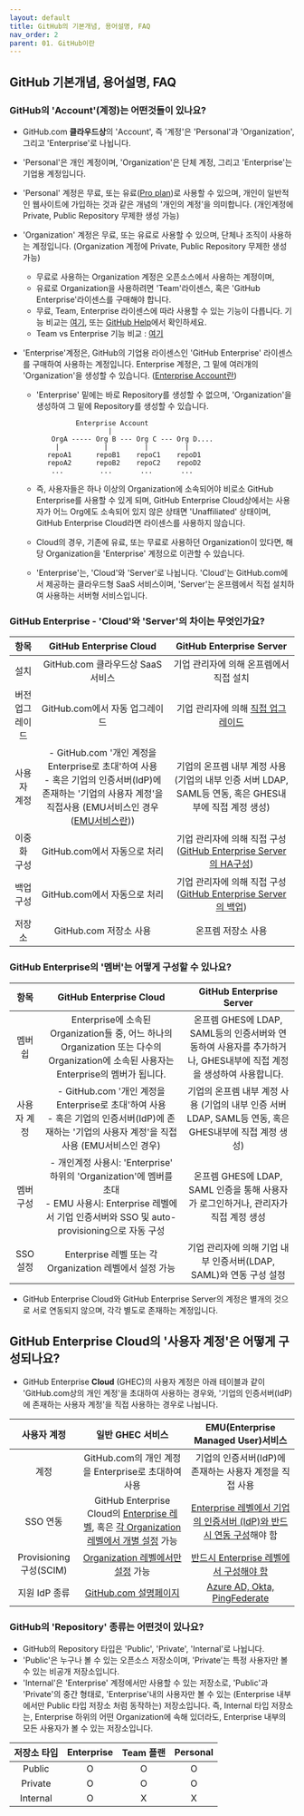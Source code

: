 ```yaml
---
layout: default
title: GitHub의 기본개념, 용어설명, FAQ
nav_order: 2
parent: 01. GitHub이란
---
```



## GitHub 기본개념, 용어설명, FAQ
  
### GitHub의 'Account'(계정)는 어떤것들이 있나요?
- GitHub.com **클라우드상**의 'Account', 즉 '계정'은 'Personal'과 'Organization', 그리고 'Enterprise'로 나뉩니다.
- 'Personal'은 개인 계정이며, 'Organization'은 단체 계정, 그리고 'Enterprise'는 기업용 계정입니다.
- 'Personal' 계정은 무료, 또는 유료([Pro plan](https://docs.github.com/en/get-started/learning-about-github/githubs-plans#github-pro))로 사용할 수 있으며, 개인이 일반적인 웹사이트에 가입하는 것과 같은 개념의 '개인의 계정'을 의미합니다. (개인계정에 Private, Public Repository 무제한 생성 가능)
- 'Organization' 계정은 무료, 또는 유료로 사용할 수 있으며, 단체나 조직이 사용하는 계정입니다. (Organization 계정에 Private, Public Repository 무제한 생성 가능)
   - 무료로 사용하는 Organization 계정은 오픈소스에서 사용하는 계정이며, 
   - 유료로 Organization을 사용하려면 'Team'라이센스, 혹은 'GitHub Enterprise'라이센스를 구매해야 합니다.
   - 무료, Team, Enterprise 라이센스에 따라 사용할 수 있는 기능이 다릅니다. 기능 비교는 [여기](https://github.com/pricing), 또는 [GitHub Help](https://docs.github.com/ko/get-started/learning-about-github/githubs-plans)에서 확인하세요.
   - Team vs Enterprise 기능 비교 : [여기](Team-vs-Enterprise.md)

- 'Enterprise'계정은, GitHub의 기업용 라이센스인 'GitHub Enterprise' 라이센스를 구매하여 사용하는 계정입니다. Enterprise 계정은, 그 밑에 여러개의 'Organization'을 생성할 수 있습니다. ([Enterprise Account란](../Ch2.Enterprise_account/Enterprise_account.md))
  - 'Enterprise' 밑에는 바로 Repository를 생성할 수 없으며, 'Organization'을 생성하여 그 밑에 Repository를 생성할 수 있습니다. 
  ```
               Enterprise Account
                       |
         OrgA ----- Org B --- Org C --- Org D....
          |           |         |         |
        repoA1      repoB1    repoC1    repoD1
        repoA2      repoB2    repoC2    repoD2
         ...         ...       ...       ...
   ```

    - 즉, 사용자들은 하나 이상의 Organization에 소속되어야 비로소 GitHub Enterprise를 사용할 수 있게 되며, GitHub Enterprise Cloud상에서는 사용자가 어느 Org에도 소속되어 있지 않은 상태면 'Unaffiliated' 상태이며, GitHub Enterprise Cloud라면 라이센스를 사용하지 않습니다. 

  - Cloud의 경우, 기존에 유료, 또는 무료로 사용하던 Organization이 있다면, 해당 Organization을 'Enterprise' 계정으로 이관할 수 있습니다.
  - 'Enterprise'는, 'Cloud'와 'Server'로 나뉩니다. 'Cloud'는 GitHub.com에서 제공하는 클라우드형 SaaS 서비스이며, 'Server'는 온프렘에서 직접 설치하여 사용하는 서버형 서비스입니다.


### GitHub Enterprise - 'Cloud'와 'Server'의 차이는 무엇인가요?
   
   | 항목 | GitHub Enterprise Cloud | GitHub Enterprise Server |
   |:---:|:---:|:---:|
   | 설치 | GitHub.com 클라우드상 SaaS서비스 | 기업 관리자에 의해 온프렘에서 직접 설치 | 
   | 버전 업그레이드 | GitHub.com에서 자동 업그레이드 | 기업 관리자에 의해 [직접 업그레이드](https://docs.github.com/ko/enterprise-server@latest/admin/monitoring-managing-and-updating-your-instance/updating-the-virtual-machine-and-physical-resources/upgrading-github-enterprise-server) |
   | 사용자 계정 | - GitHub.com '개인 계정을 Enterprise로 초대'하여 사용 <BR>    - 혹은 기업의 인증서버(IdP)에 존재하는 '기업의 사용자 계정'을 직접사용 (EMU서비스인 경우 ([EMU서비스란](../Ch3.EMU/Ch2.Enterprise_managed_user.md)))  | 기업의 온프렘 내부 계정 사용 (기업의 내부 인증 서버 LDAP, SAML등 연동, 혹은 GHES내부에 직접 계정 생성)  |
   | 이중화 구성 | GitHub.com에서 자동으로 처리 | 기업 관리자에 의해 직접 구성 ([GitHub Enterprise Server의 HA구성](https://docs.github.com/ko/enterprise-server@latest/admin/monitoring-managing-and-updating-your-instance/configuring-high-availability/creating-a-high-availability-replica)) |
   | 백업 구성 | GitHub.com에서 자동으로 처리 | 기업 관리자에 의해 직접 구성 ([GitHub Enterprise Server의 백업](https://docs.github.com/ko/enterprise-server@latest/admin/backing-up-and-restoring-your-instance/configuring-backups-on-your-instance)) |
   | 저장소 | GitHub.com 저장소 사용 | 온프렘 저장소 사용 |

  

### GitHub Enterprise의 '멤버'는 어떻게 구성할 수 있나요?

| 항목 | GitHub Enterprise Cloud | GitHub Enterprise Server |
|:---:|:---:|:---:|
| 멤버쉽 | Enterprise에 소속된 Organization들 중, 어느 하나의 Organization 또는 다수의 Organization에 소속된 사용자는 Enterprise의 멤버가 됩니다. | 온프렘 GHES에 LDAP, SAML등의 인증서버와 연동하여 사용자를 추가하거나, GHES내부에 직접 계정을 생성하여 사용합니다. |
| 사용자 계정 | - GitHub.com '개인 계정을 Enterprise로 초대'하여 사용 <BR> - 혹은 기업의 인증서버(IdP)에 존재하는 '기업의 사용자 계정'을 직접사용 (EMU서비스인 경우)  | 기업의 온프렘 내부 계정 사용 (기업의 내부 인증 서버 LDAP, SAML등 연동, 혹은 GHES내부에 직접 계정 생성)  |
| 멤버 구성 | - 개인계정 사용시: 'Enterprise' 하위의 'Organization'에 멤버를 초대   <br>  - EMU 사용시: Enterprise 레벨에서 기업 인증서버와 SSO 및 auto-provisioning으로 자동 구성 | 온프렘 GHES에 LDAP, SAML 인증을 통해 사용자가 로그인하거나, 관리자가 직접 계정 생성 |
| SSO 설정 | Enterprise 레벨 또는 각 Organization 레벨에서 설정 가능 | 기업 관리자에 의해 기업 내부 인증서버(LDAP, SAML)와 연동 구성 설정


- GitHub Enterprise Cloud와 GitHub Enterprise Server의 계정은 별개의 것으로 서로 연동되지 않으며, 각각 별도로 존재하는 계정입니다.

## GitHub Enterprise Cloud의 '사용자 계정'은 어떻게 구성되나요?
- GitHub Enterprise **Cloud** (GHEC)의 사용자 계정은 아래 테이블과 같이 'GitHub.com상의 개인 계정'을 초대하여 사용하는 경우와, '기업의 인증서버(IdP)에 존재하는 사용자 계정'을 직접 사용하는 경우로 나뉩니다.

| 사용자 계정 | 일반 GHEC 서비스 | EMU(Enterprise Managed User)서비스 |
|:---:|:---:|:---:|
| 계정 | GitHub.com의 개인 계정을 Enterprise로 초대하여 사용 | 기업의 인증서버(IdP)에 존재하는 사용자 계정을 직접 사용 |
| SSO 연동 | GitHub Enterprise Cloud의 [Enterprise 레벨](https://docs.github.com/ko/enterprise-cloud@latest/admin/managing-iam/using-saml-for-enterprise-iam/configuring-saml-single-sign-on-for-your-enterprise), 혹은 [각 Organization 레벨에서 개별 설정](https://docs.github.com/ko/enterprise-cloud@latest/organizations/managing-saml-single-sign-on-for-your-organization/connecting-your-identity-provider-to-your-organization) 가능 | [Enterprise 레벨에서 기업의 인증서버 (IdP)와 반드시 연동 구성](https://docs.github.com/ko/enterprise-cloud@latest/admin/managing-iam/configuring-authentication-for-enterprise-managed-users/configuring-saml-single-sign-on-for-enterprise-managed-users)해야 함 |
| Provisioning 구성(SCIM) | [Organization 레벨에서만 설정](https://docs.github.com/ko/enterprise-cloud@latest/organizations/managing-saml-single-sign-on-for-your-organization/about-scim-for-organizations) 가능 | [반드시 Enterprise 레벨에서 구성해야 함](https://docs.github.com/ko/enterprise-cloud@latest/admin/managing-iam/provisioning-user-accounts-for-enterprise-managed-users/configuring-scim-provisioning-for-enterprise-managed-users) |
| 지원 IdP 종류 | [GitHub.com 설명페이지](https://docs.github.com/ko/enterprise-cloud@latest/admin/managing-iam/using-saml-for-enterprise-iam/configuring-saml-single-sign-on-for-your-enterprise#supported-identity-providers) | [Azure AD, Okta, PingFederate](https://docs.github.com/ko/enterprise-cloud@latest/admin/managing-iam/understanding-iam-for-enterprises/about-enterprise-managed-users#partner-identity-providers) |

### GitHub의 'Repository' 종류는 어떤것이 있나요?
- GitHub의 Repository 타입은 'Public', 'Private', 'Internal'로 나뉩니다.
- 'Public'은 누구나 볼 수 있는 오픈소스 저장소이며, 'Private'는 특정 사용자만 볼 수 있는 비공개 저장소입니다.
- 'Internal'은 'Enterprise' 계정에서만 사용할 수 있는 저장소로, 'Public'과 'Private'의 중간 형태로, 'Enterprise'내의 사용자만 볼 수 있는 (Enterprise 내부에서만 Public 타입 저장소 처럼 동작하는) 저장소입니다. 즉, Internal 타입 저장소는, Enterprise 하위의 어떤 Organization에 속해 있더라도, Enterprise 내부의 모든 사용자가 볼 수 있는 저장소입니다. 

| 저장소 타입 | Enterprise | Team 플랜 | Personal |
|:---:|:---:|:---:|:---:|
| Public | O | O | O |
| Private | O | O | O |
| Internal | O | X | X |





